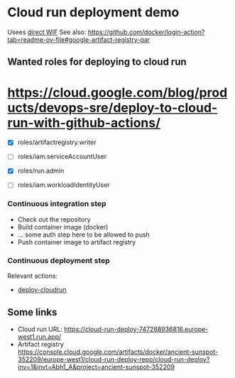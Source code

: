 # Cloud run deployment demo

Usees [direct WIF](https://github.com/google-github-actions/auth#direct-wif) 
See also: https://github.com/docker/login-action?tab=readme-ov-file#google-artifact-registry-gar

##  Wanted roles for deploying to cloud run
# https://cloud.google.com/blog/products/devops-sre/deploy-to-cloud-run-with-github-actions/
- [x] roles/artifactregistry.writer
- [ ] roles/iam.serviceAccountUser
- [x] roles/run.admin
- [ ] roles/iam.workloadIdentityUser


### Continuous integration step
- Check out the repository
- Build container image (docker)
- ... some auth step here to be allowed to push
- Push container image to artifact registry

### Continuous deployment step


Relevant actions:
- [deploy-cloudrun](https://github.com/google-github-actions/deploy-cloudrun)

## Some links
- Cloud run URL: https://cloud-run-deploy-747268936816.europe-west1.run.app/
- Artifact registry https://console.cloud.google.com/artifacts/docker/ancient-sunspot-352209/europe-west1/cloud-run-deploy-repo/cloud-run-deploy?inv=1&invt=Abh1_A&project=ancient-sunspot-352209
